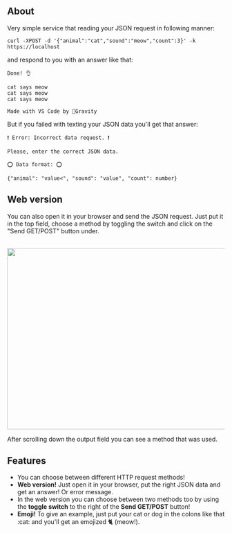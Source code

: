 ## About

Very simple service that reading your JSON request in following manner: <br>
```
curl -XPOST -d '{"animal":"cat","sound":"meow","count":3}' -k https://localhost
```
and respond to you with an answer like that:<br>
```
Done! 👌

cat says meow 
cat says meow 
cat says meow 

Made with VS Code by 🌈Gravity
```
But if you failed with texting your JSON data you'll get that answer:
```
❗ Error: Incorrect data request. ❗

Please, enter the correct JSON data.

⭕ Data format: ⭕

{"animal": "value<", "sound": "value", "count": number}
```
## Web version

You can also open it in your browser and send the JSON request. Just put it in the top field, choose a method by toggling the switch and click on the "Send GET/POST" button under. <br><br>

<p align=center>

  <img width="700" height="419" src="https://user-images.githubusercontent.com/89798605/132259564-571c2526-f0bb-4fcf-a204-6db0262abf95.png">

</p>

After scrolling down the output field you can see a method that was used.

## Features

* You can choose between different HTTP request methods!
* <b>Web version!</b> Just open it in your browser, put the right JSON data and get an answer! Or error message.
* In the web version you can choose between two methods too by using the <b>toggle switch</b> to the right of the <b>Send GET/POST</b> button!
* <b>Emoji!</b> To give an example, just put your cat or dog in the colons like that :сat: and you'll get an emojized 🐈 (meow!).
